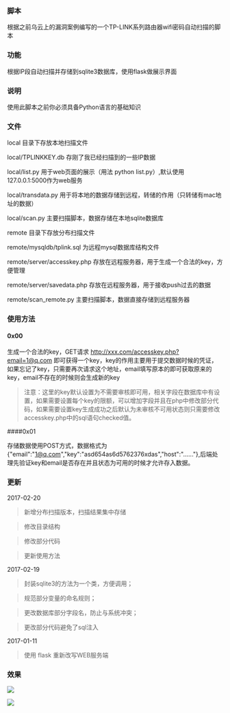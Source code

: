 ### 脚本
根据之前乌云上的漏洞案例编写的一个TP-LINK系列路由器wifi密码自动扫描的脚本
### 功能
根据IP段自动扫描并存储到sqlite3数据库，使用flask做展示界面
### 说明
使用此脚本之前你必须具备Python语言的基础知识
### 文件
local 目录下存放本地扫描文件

local/TPLINKKEY.db 存刚了我已经扫描到的一些IP数据

local/list.py 用于web页面的展示（用法 python list.py）,默认使用127.0.0.1:5000作为web服务

local/transdata.py 用于将本地的数据存储到远程，转储的作用（只转储有mac地址的数据）

local/scan.py 主要扫描脚本，数据存储在本地sqlite数据库

remote 目录下存放分布扫描文件

remote/mysqldb/tplink.sql 为远程mysql数据库结构文件

remote/server/accesskey.php 存放在远程服务器，用于生成一个合法的key，方便管理

remote/server/savedata.php 存放在远程服务器，用于接收push过去的数据

remote/scan_remote.py 主要扫描脚本，数据直接存储到远程服务器
### 使用方法
#### 0x00

生成一个合法的key，GET请求 http://xxx.com/accesskey.php?email=1@q.com 即可获得一个key，key的作用主要用于提交数据时候的凭证，如果忘记了key，只需要再次请求这个地址，email填写原本的即可获取原来的key，email不存在的时候则会生成新的key
> 注意：这里的key默认设置为不需要审核即可用，相关字段在数据库中有设置，如果需要设置每个key的限额，可以增加字段并且在php中修改部分代码，如果需要设置key生成成功之后默认为未审核不可用状态则只需要修改accesskey.php中的sql语句checked值。

####0x01

存储数据使用POST方式，数据格式为{"email":"1@q.com","key":"asd654as6d5762376xdas","host":"......"},后端处理先验证key和email是否存在并且状态为可用的时候才允许存入数据。

### 更新
2017-02-20
> 新增分布扫描版本，扫描结果集中存储

> 修改目录结构

> 修改部分代码

> 更新使用方法

2017-02-19
> 封装sqlite3的方法为一个类，方便调用；

> 规范部分变量的命名规则；

> 更改数据库部分字段名，防止与系统冲突；

> 更改部分代码避免了sql注入

2017-01-11

> 使用 flask 重新改写WEB服务端

### 效果
![](https://raw.githubusercontent.com/kbdancer/TPLINKKEY/master/screencut/web.png)

![](https://raw.githubusercontent.com/kbdancer/TPLINKKEY/master/screencut/terminator.png)
